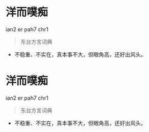 # 洋而噗痴
ian2 er pah7 chr1
> 东台方言词典
- 不稳重、不实在，真本事不大，但眼角高，还好出风头。

# 洋而噗痴
ian2 er pah7 chr1
> 东台方言词典
- 不稳重、不实在，真本事不大，但眼角高，还好出风头。
